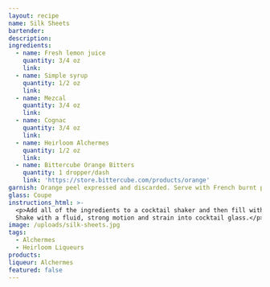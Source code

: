 ```yaml
---
layout: recipe
name: Silk Sheets
bartender:
description:
ingredients:
  - name: Fresh lemon juice
    quantity: 3/4 oz
    link:
  - name: Simple syrup
    quantity: 1/2 oz
    link:
  - name: Mezcal
    quantity: 3/4 oz
    link:
  - name: Cognac
    quantity: 3/4 oz
    link:
  - name: Heirloom Alchermes
    quantity: 1/2 oz
    link:
  - name: Bittercube Orange Bitters
    quantity: 1 dropper/dash
    link: 'https://store.bittercube.com/products/orange'
garnish: Orange peel expressed and discarded. Serve with French burnt peanuts
glass: Coupe
instructions_html: >-
  <p>Add all of the ingredients to a cocktail shaker and then fill with ice.
  Shake with a fluid, strong motion and strain into cocktail glass.</p>
image: /uploads/silk-sheets.jpg
tags:
  - Alchermes
  - Heirloom Liqueurs
products:
liqueur: Alchermes
featured: false
---
```


